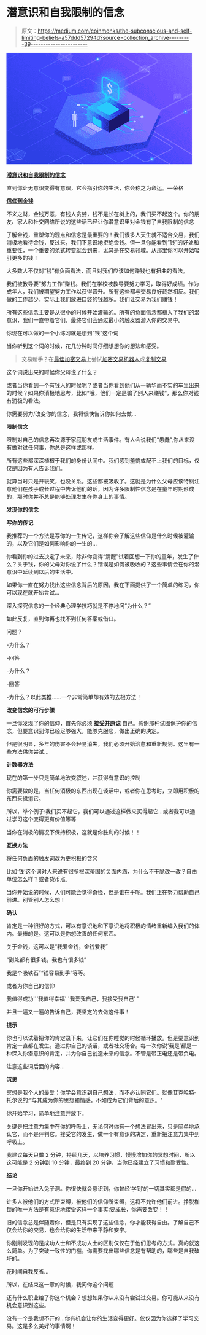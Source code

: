 # 潜意识和自我限制的信念

> 原文：<https://medium.com/coinmonks/the-subconscious-and-self-limiting-beliefs-a57ddd57294d?source=collection_archive---------39----------------------->

![](img/98fcd12e7660710495bf6c9cce51e78e.png)

[**潜意识和自我限制的信念**](https://www.nasdaqstrategy.com/2022/12/the-subconscious-and-self-limiting.html)

直到你让无意识变得有意识，它会指引你的生活，你会称之为命运。—荣格

[**信仰到金钱**](https://www.nasdaqstrategy.com/2022/12/the-subconscious-and-self-limiting.html)

不义之财，金钱万恶，有钱人贪婪，钱不是长在树上的，我们买不起这个。你的朋友、家人和社交网络所说的这些话已经让你潜意识里对金钱有了自我限制的信念

了解金钱，重塑你的观点和信念是最重要的！我们很多人天生就不适合交易，我们消极地看待金钱，反过来，我们下意识地拒绝金钱。但一旦你能看到“钱”的好处和重要性，一个重要的范式转变就会到来，尤其是在交易领域。从那里你可以开始吸引更多的钱！

大多数人不仅对“钱”有负面看法，而且对我们应该如何赚钱也有扭曲的看法。

我们被教导要“努力工作”赚钱。我们在学校被教导要努力学习，取得好成绩。作为成年人，我们被期望努力工作以获得晋升。所有这些都与交易良好截然相反。我们做的工作越少，实际上我们放进口袋的钱越多。我们让交易为我们赚钱！

所有这些信念主要是从很小的时候开始灌输的。所有的负面信念都植入了我们的潜意识，我们一直带着它们，最终它们会通过最小的触发器潜入你的交易中。

你现在可以做的一个小练习就是想到“钱”这个词

当你听到这个词的时候，花几分钟时间仔细想想你的想法和感受。

> 交易新手？在[最佳加密交易](/coinmonks/crypto-exchange-dd2f9d6f3769)上尝试[加密交易机器人](/coinmonks/crypto-trading-bot-c2ffce8acb2a)或[复制交易](/coinmonks/top-10-crypto-copy-trading-platforms-for-beginners-d0c37c7d698c)

这个词说出来的时候你父母说了什么？

或者当你看到一个有钱人的时候呢？或者当你看到他们从一辆华而不实的车里出来的时候？如果你消极地思考，比如“哦，他们一定是骗了别人来赚钱”，那么你对钱有消极的看法。

你需要努力/改变你的信念，我将很快告诉你如何去做…

**限制信念**

限制对自己的信念再次源于家庭朋友或生活事件。有人会说我们“愚蠢”,你从来没有做对过任何事，你总是这样或那样。

所有这些都深深植根于我们的身份认同中。我们感到羞愧或配不上我们的目标，仅仅是因为有人告诉我们。

就算当时只是开玩笑，也没关系。这些都被吸收了。这就是为什么父母应该特别注意他们在孩子成长过程中告诉他们的话，因为许多限制性信念是在童年时期形成的，那时你并不总是能够处理发生在你身上的事情。

**发现你的信念**

**写你的传记**

我推荐的一个方法是写你的一生传记，这样你会了解这些信仰是什么时候被灌输的，以及它们是如何影响你的一生的…

你看到你的过去决定了未来，除非你变得“清醒”试着回想一下你的童年，发生了什么？关于钱，你的父母对你说了什么？错误是如何被吸收的？这些事情会在你的潜意识中延续到以后的生活中。

如果你一直在努力找出这些信念背后的原因，我在下面提供了一个简单的练习，你可以现在就开始尝试…

深入探究信念的一个经典心理学技巧就是不停地问“为什么？”

如此反复，直到你再也找不到任何答案或借口。

问题？

-为什么？

-回答

-为什么？

-回答

-为什么？以此类推……一个非常简单却有效的去根方法！

**改变信念的可行步骤**

一旦你发现了你的信仰，首先你必须 [**接受并原谅**](https://www.nasdaqstrategy.com/) 自己。感谢那种试图保护你的信念，但要意识到你已经足够强大，能够克服它，做出正确的决定。

但是很明显，多年的伤害不会轻易消失，我们必须开始治愈和重新规划。这里有一些方法供你尝试…

**计数器方法**

现在的第一步只是简单地改变叙述，并获得有意识的控制

你需要做的是，当任何消极的东西出现在谈话中，或者你在思考时，立即用积极的东西来抵消它。

所以，举个例子:我们买不起它，我们可以通过这样做来买得起它…或者我可以通过学习这个变得更有价值等等

当你在消极的情况下保持积极，这就是你胜利的时候！！

**互换方法**

将任何负面的触发词改为更积极的含义

比如‘钱’这个词对人来说有很多根深蒂固的负面内涵，为什么不干脆改一改？自由单位怎么样？或者货币点。

当你开始说的时候，人们可能会觉得奇怪，但是谁在乎呢。我们正在努力帮助自己前进。别管别人怎么想！

**确认**

肯定是一种很好的方式，可以有意识地和下意识地将积极的情绪重新编入我们的体内。最棒的是。这可以是你想改善的任何东西。

关于金钱，这可以是“我爱金钱，金钱爱我”

“到处都有很多钱，我也有很多钱”

我是个吸铁石”“钱容易到手”等等。

或者为你自己的信仰

我值得成功'''我值得幸福' '我爱我自己，我接受我自己' '

并且一遍又一遍的告诉自己，要坚定的去做这件事！

**提示**

你也可以试着把你的肯定录下来，让它们在你睡觉的时候循环播放。但是要意识到肯定一直都在发生。通过你自己的谈话，或者社交场合。每一次你说‘我是’都是一种深入你潜意识的肯定，并为你自己创造未来的信念。不管是带正电还是带负电。

注意这些词后面的内容…

**沉思**

冥想是我个人的最爱；你学会意识到自己想法，而不必认同它们。就像艾克哈特·托尔说的:“与其成为你的思想和情感，不如成为它们背后的意识。"

你开始学习，简单地注意并放下。

关键是把注意力集中在你的呼吸上，无论何时你有一个想法冒出来，只是简单地承认它，而不是评判它。接受它的发生，做一个有意识的决定，重新把注意力集中到呼吸上。

我建议每天只做 2 分钟，持续几天，以培养习惯，慢慢增加你的冥想时间，所以这可能是 2 分钟到 10 分钟，最终到 20 分钟，当你已经建立了习惯和耐受性。

**结论**

一旦你开始进入兔子洞。你很快就会意识到，你曾经‘学到’的一切其实都是假的…

许多人被他们的方式所束缚，被他们的信仰所束缚，这将不允许他们前进。挣脱枷锁的唯一方法是有意识地接受这样一个事实:要成长，你需要改变！！

旧的信念总是伴随着你，但是只有实现了这些信念，你才能获得自由。了解自己不仅会给你的交易，也会给你的生活带来平静和安宁。

你刚刚发现的是成功人士和不成功人士的区别仅仅在于他们思考的方式。真的就这么简单。为了突破一致性的门槛，你需要找出哪些信念是有帮助的，哪些是自我破坏的。

花时间自我反省…

所以，在结束这一章的时候，我问你这个问题

还有什么职业给了你这个机会？想想如果你从来没有尝试过交易。你可能从来没有机会意识到这些。

没有一个是我想不开的…你有机会让你的生活变得更好。仅仅因为你选择了学习交易。这是多么美好的事情啊！